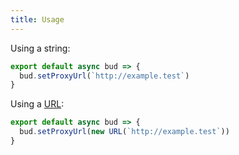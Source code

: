 ```yaml
---
title: Usage
---
```


Using a string:

```ts title=bud.config.ts
export default async bud => {
  bud.setProxyUrl(`http://example.test`)
}
```

Using a [URL](https://developer.mozilla.org/en-US/docs/Web/API/URL):

```ts title=bud.config.ts
export default async bud => {
  bud.setProxyUrl(new URL(`http://example.test`))
}
```
